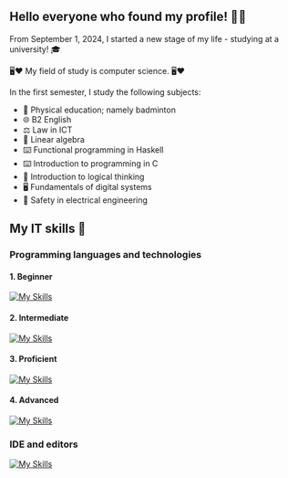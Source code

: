 ## Hello everyone who found my profile! 👋😅

From September 1, 2024, I started a new stage of my life - studying at a university! 🎓

🖥️❤️ My field of study is computer science. 🖥️❤️

In the first semester, I study the following subjects:
  - 🏸 Physical education; namely badminton
  - 🌐 B2 English
  - ⚖️ Law in ICT
  - 🧮 Linear algebra
  - ⌨️ Functional programming in Haskell
  - ⌨️ Introduction to programming in C
  - 💭 Introduction to logical thinking
  - 🖥️ Fundamentals of digital systems
  - 🔌 Safety in electrical engineering

## My IT skills 💪
### Programming languages and technologies
#### 1. Beginner
[![My Skills](https://skillicons.dev/icons?i=autocad,azure,c,cs,cpp,figma,haskell,java,ai,ps,unity,wordpress)](https://skillicons.dev)
#### 2. Intermediate
[![My Skills](https://skillicons.dev/icons?i=arduino,django,git,github,kali,linux,nodejs,npm,php,postman,powershell,py,ubuntu)](https://skillicons.dev)
#### 3. Proficient
[![My Skills](https://skillicons.dev/icons?i=bootstrap,js,mysql,react,redux,windows)](https://skillicons.dev)
#### 4. Advanced
[![My Skills](https://skillicons.dev/icons?i=css,html)](https://skillicons.dev)
### IDE and editors
[![My Skills](https://skillicons.dev/icons?i=androidstudio,obsidian,powershell,vim,visualstudio,vscode)](https://skillicons.dev)
